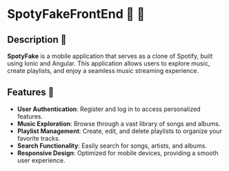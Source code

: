 # SpotyFakeFrontEnd :musical_note: :iphone:

## Description :page_facing_up:

**SpotyFake** is a mobile application that serves as a clone of Spotify, built using Ionic and Angular. This application allows users to explore music, create playlists, and enjoy a seamless music streaming experience.

## Features :star2:

- **User Authentication**: Register and log in to access personalized features.
- **Music Exploration**: Browse through a vast library of songs and albums.
- **Playlist Management**: Create, edit, and delete playlists to organize your favorite tracks.
- **Search Functionality**: Easily search for songs, artists, and albums.
- **Responsive Design**: Optimized for mobile devices, providing a smooth user experience.
